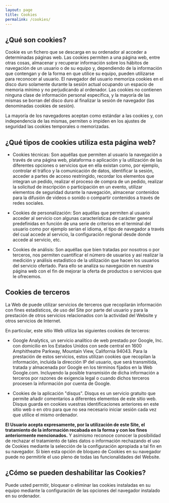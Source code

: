 ```yaml
---
layout: page
title: Cookies
permalink: /cookies/
---
```


## ¿Qué son cookies?

Cookie es un fichero que se descarga en su ordenador al acceder a determinadas páginas web. Las cookies permiten a una página web, entre otras cosas, almacenar y recuperar información sobre los hábitos de navegación de un usuario o de su equipo y, dependiendo de la información que contengan y de la forma en que utilice su equipo, pueden utilizarse para reconocer al usuario. El navegador del usuario memoriza cookies en el disco duro solamente durante la sesión actual ocupando un espacio de memoria mínimo y no perjudicando al ordenador. Las cookies no contienen ninguna clase de información personal específica, y la mayoría de las mismas se borran del disco duro al finalizar la sesión de navegador (las denominadas cookies de sesión).

La mayoría de los navegadores aceptan como estándar a las cookies y, con independencia de las mismas, permiten o impiden en los ajustes de seguridad las cookies temporales o memorizadas.

## ¿Qué tipos de cookies utiliza esta página web?

* Cookies técnicas: Son aquéllas que permiten al usuario la navegación a través de una página web, plataforma o aplicación y la utilización de las diferentes opciones o servicios que en ella existan como, por ejemplo, controlar el tráfico y la comunicación de datos, identificar la sesión, acceder a partes de acceso restringido, recordar los elementos que integran un pedido, realizar el proceso de compra de un pedido, realizar la solicitud de inscripción o participación en un evento, utilizar elementos de seguridad durante la navegación, almacenar contenidos para la difusión de videos o sonido o compartir contenidos a través de redes sociales.

* Cookies de personalización: Son aquéllas que permiten al usuario acceder al servicio con algunas características de carácter general predefinidas en función de una serie de criterios en el terminal del usuario como por ejemplo serian el idioma, el tipo de navegador a través del cual accede al servicio, la configuración regional desde donde accede al servicio, etc.

* Cookies de análisis: Son aquéllas que bien tratadas por nosotros o por terceros, nos permiten cuantificar el número de usuarios y así realizar la medición y análisis estadístico de la utilización que hacen los usuarios del servicio ofertado. Para ello se analiza su navegación en nuestra página web con el fin de mejorar la oferta de productos o servicios que le ofrecemos.

## Cookies de terceros

La Web de puede utilizar servicios de terceros que recopilarán información con fines estadísticos, de uso del Site por parte del usuario y para la prestación de otros servicios relacionados con la actividad del Website y otros servicios de Internet.

En particular, este sitio Web utiliza las siguientes cookies de terceros:

* Google Analytics, un servicio analítico de web prestado por Google, Inc. con domicilio en los Estados Unidos con sede central en 1600 Amphitheatre Parkway, Mountain View, California 94043.  Para la prestación de estos servicios, estos utilizan cookies que recopilan la información, incluida la dirección IP del usuario, que será transmitida, tratada y almacenada por Google en los términos fijados en la Web Google.com. Incluyendo la posible transmisión de dicha información a terceros por razones de exigencia legal o cuando dichos terceros procesen la información por cuenta de Google.

* Cookies de la aplicación "disqus". Disqus es un servicio gratuito que permite añadir comentarios a diferentes elementos de este sitio web. Disqus guarda en cookies vuestras identificaciones anteriores en este sitio web o en otro para que no sea necesario iniciar sesión cada vez que utilice el mismo ordenador.

**El Usuario acepta expresamente, por la utilización de este Site, el tratamiento de la información recabada en la forma y con los fines anteriormente mencionados.** Y asimismo reconoce conocer la posibilidad de rechazar el tratamiento de tales datos o información rechazando el uso de Cookies mediante la selección de la configuración apropiada a tal fin en su navegador. Si bien esta opción de bloqueo de Cookies en su navegador puede no permitirle el uso pleno de todas las funcionalidades del Website.

## ¿Cómo se pueden deshabilitar las Cookies?

Puede usted permitir, bloquear o eliminar las cookies instaladas en su equipo mediante la configuración de las opciones del navegador instalado en su ordenador.


